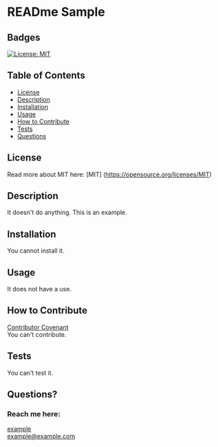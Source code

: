 # READme Sample

  ## Badges
  [![License: MIT](https://img.shields.io/badge/License-MIT-yellow.svg)](https://opensource.org/licenses/MIT)

  ## Table of Contents
  * [License](#license)
  * [Description](#description)
  * [Installation](#installation)
  * [Usage](#usage)
  * [How to Contribute](#how-to-contribute)
  * [Tests](#tests)
  * [Questions](#questions)

  ## License
  Read more about MIT here:
  [MIT] (https://opensource.org/licenses/MIT)

  ## Description
  It doesn't do anything. This is an example.

  ## Installation
  You cannot install it.

  ## Usage
  It does not have a use.

  ## How to Contribute
  [Contributor Covenant](https://www.contributor-covenant.org/)  
  You can't contribute.

  ## Tests
  You can't test it.

  ## Questions?
  ### Reach me here: 
  [example](https://github.com/example)  
  example@example.com